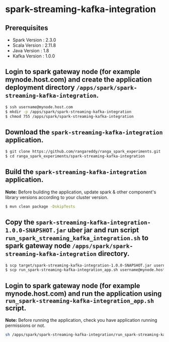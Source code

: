 # spark-streaming-kafka-integration

## Prerequisites
* Spark Version :   2.3.0
* Scala Version :   2.11.8
* Java Version  :   1.8
* Kafka Version :   1.0.0

## Login to spark gateway node (for example mynode.host.com) and create the application deployment directory `/apps/spark/spark-streaming-kafka-integration`.
```sh
$ ssh username@mynode.host.com
$ mkdir -p /apps/spark/spark-streaming-kafka-integration
$ chmod 755 /apps/spark/spark-streaming-kafka-integration
```

## Download the `spark-streaming-kafka-integration` application.
```sh
$ git clone https://github.com/rangareddy/ranga_spark_experiments.git
$ cd ranga_spark_experiments/spark-streaming-kafka-integration
```

## Build the `spark-streaming-kafka-integration` application.
**Note:** Before building the application, update spark & other component's library versions according to your cluster version.
```sh
$ mvn clean package -DskipTests
```

## Copy the `spark-streaming-kafka-integration-1.0.0-SNAPSHOT.jar` uber jar and run script `run_spark_streaming_kafka_integration.sh` to spark gateway node `/apps/spark/spark-streaming-kafka-integration` directory.
```sh
$ scp target/spark-streaming-kafka-integration-1.0.0-SNAPSHOT.jar username@mynode.host.com:/apps/spark/spark-streaming-kafka-integration
$ scp run_spark-streaming-kafka-integration_app.sh username@mynode.host.com:/apps/spark/spark-streaming-kafka-integration
```

## Login to spark gateway node (for example mynode.host.com) and run the application using `run_spark-streaming-kafka-integration_app.sh` script.
**Note:** Before running the application, check you have application running permissions or not.
```sh
sh /apps/spark/spark-streaming-kafka-integration/run_spark-streaming-kafka-integration_app.sh
```